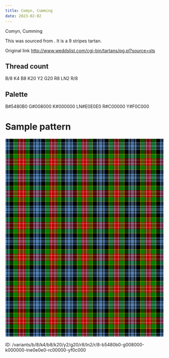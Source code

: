 ```yaml
---
title: Comyn, Cumming
date: 2023-02-02
---
```

Comyn, Cumming

This was sourced from <no value>.  It is a 9 stripes tartan.

Original link http://www.weddslist.com/cgi-bin/tartans/pg.pl?source=sts

## Thread count
B/8 K4 B8 K20 Y2 G20 R8 LN2 R/8

## Palette
B#5480B0 G#008000 K#000000 LN#E0E0E0 R#C00000 Y#F0C000

# Sample pattern

![Tartan detail](tartan.png "B/8 K4 B8 K20 Y2 G20 R8 LN2 R/8 tartan")

ID: /variants/b/8/k4/b8/k20/y2/g20/r8/ln2/r/8-b5480b0-g008000-k000000-lne0e0e0-rc00000-yf0c000